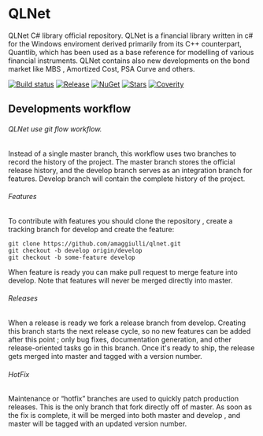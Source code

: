 QLNet
=====

QLNet C# library official repository.
QLNet is a financial library written in c# for the Windows enviroment derived primarily from its C++ counterpart, Quantlib, 
which has been used as a base reference for modelling of various financial instruments.
QLNet contains also new developments on the bond market like MBS , Amortized Cost, PSA Curve and others.

[![Build status](https://ci.appveyor.com/api/projects/status/iii1m7n3cdq3v5xm?svg=true)](https://ci.appveyor.com/project/amaggiulli/qlnet)
[![Release](https://img.shields.io/github/release/amaggiulli/qlnet.svg)](https://github.com/amaggiulli/qlnet/releases/latest)
[![NuGet](https://buildstats.info/nuget/qlnet)](https://www.nuget.org/packages/qlnet/)
[![Stars](https://img.shields.io/github/stars/amaggiulli/qlnet.svg)](https://github.com/amaggiulli/qlnet/stargazers)
[![Coverity](https://scan.coverity.com/projects/7000/badge.svg)](https://scan.coverity.com/projects/amaggiulli-qlnet)

## Developments workflow 

###### QLNet use git flow workflow.

Instead of a single master branch, this workflow uses two branches to record the history of the project. 
The master branch stores the official release history, and the develop branch serves as an integration branch for features.
Develop branch will contain the complete history of the project.

###### Features 

To contribute with features you should clone the repository , create a tracking branch for develop and create the feature:

```
git clone https://github.com/amaggiulli/qlnet.git
git checkout -b develop origin/develop
git checkout -b some-feature develop
```

When feature is ready you can make pull request to merge feature into develop. 
Note that features will never be merged directly into master.

###### Releases

When a release is ready we fork a release branch from develop. Creating this branch starts the next release cycle, 
so no new features can be added after this point ; only bug fixes, documentation generation, and other release-oriented tasks go in this branch. 
Once it's ready to ship, the release gets merged into master and tagged with a version number. 

###### HotFix

Maintenance or “hotfix” branches are used to quickly patch production releases. This is the only branch that fork directly off of master. 
As soon as the fix is complete, it will be merged into both master and develop , and master will be tagged with an updated version number.


 